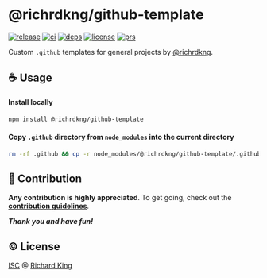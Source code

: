 # @richrdkng/github-template

[![release][badge-npm]][url-npm]
[![ci][badge-travis]][url-travis]
[![deps][badge-greenkeeper]][url-greenkeeper]
[![license][badge-license-isc]][url-license-doc]
[![prs][badge-contrib]][url-contrib-doc]

Custom `.github` templates for general projects by [@richrdkng](https://github.com/richrdkng).

## :coffee: Usage

#### Install locally

```bash
npm install @richrdkng/github-template
```
#### Copy `.github` directory from `node_modules` into the current directory

```bash
rm -rf .github && cp -r node_modules/@richrdkng/github-template/.github/ .
```

## :beers: Contribution

**Any contribution is highly appreciated**. To get going, check out the [**contribution guidelines**][url-contrib-doc].

***Thank you and have fun!***

## :copyright: License

[ISC][url-license-doc] @ [Richard King](https://www.richrdkng.com)

  <!--- References ============================================================================ -->

  <!--- Badges -->
  [badge-npm]:         https://img.shields.io/npm/v/@richrdkng/github-template?color=brightgreen&style=flat-square
  [badge-travis]:      https://img.shields.io/travis/richrdkng/github-template/master?style=flat-square
  [badge-greenkeeper]: https://badges.greenkeeper.io/richrdkng/github-template.svg?style=flat-square
  [badge-license-isc]: https://img.shields.io/badge/license-ISC-blue.svg?style=flat-square  
  [badge-contrib]:     https://img.shields.io/badge/PRs-welcome-brightgreen.svg?style=flat-square
  
  <!--- URLs -->
  [url-npm]:         https://www.npmjs.com/package/@richrdkng/github-template
  [url-travis]:      https://travis-ci.org/richrdkng/github-template
  [url-greenkeeper]: https://greenkeeper.io
  [url-license-doc]: https://github.com/richrdkng/github-template/blob/master/LICENSE.md
  [url-contrib-doc]: https://github.com/richrdkng/github-template/blob/master/.github/CONTRIBUTING.md
